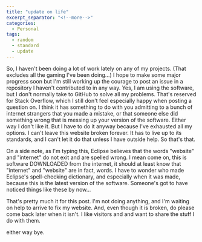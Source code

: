 ```yaml
---
title: "update on life"
excerpt_separator: "<!--more-->"
categories:
  - Personal
tags:
  - random
  - standard
  - update
---
```


So, I haven't been doing a lot of work lately on any of my projects. (That excludes all the gaming I've been doing...) I hope to make some major progress soon but I'm still working up the courage to post an issue in a repository I haven't contributed to in any way. Yes, I am using the software, but I don't normally take to GitHub to solve all my problems. That's reserved for Stack Overflow, which I still don't feel especially happy when posting a question on. I think it has something to do with you admitting to a bunch of internet strangers that you made a mistake, or that someone else did something wrong that is messing up your version of the software. Either way I don't like it. But I have to do it anyway because I've exhausted all my options. I can't leave this website broken forever. It has to live up to its standards, and I can't let it do that unless I have outside help. So that's that.

On a side note, as I'm typing this, Eclipse believes that the words "website" and "internet" do not exit and are spelled wrong. I mean come on, this is software DOWNLOADED from the internet, it should at least know that "internet" and "website" are in fact, words. I have to wonder who made Eclipse's spell-checking dictionary, and especially when it was made, because this is the latest version of the software. Someone's got to have noticed things like these by now...

That's pretty much it for this post. I'm not doing anything, and I'm waiting on help to arrive to fix my website. And, even though it is broken, do please come back later when it isn't. I like visitors and and want to share the stuff I do with them.

either way bye.
